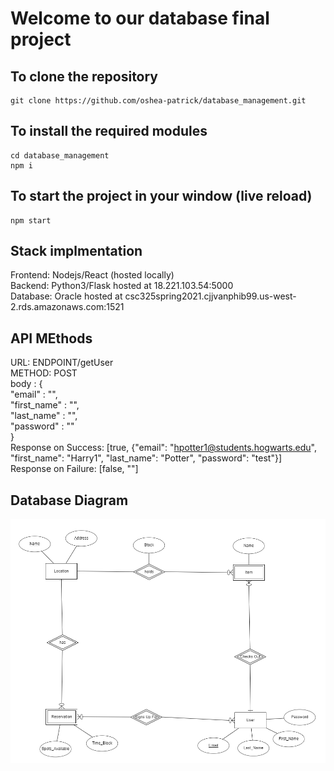 # Welcome to our database final project

## To clone the repository

```
git clone https://github.com/oshea-patrick/database_management.git
```

## To install the required modules

```
cd database_management
npm i
```

## To start the project in your window (live reload)

```
npm start
```

## Stack implmentation
Frontend: Nodejs/React (hosted locally)
<br/>
Backend: Python3/Flask hosted at 18.221.103.54:5000
<br/>
Database: Oracle hosted at csc325spring2021.cjjvanphib99.us-west-2.rds.amazonaws.com:1521
<br/>

## API MEthods

URL: ENDPOINT/getUser
<br/>
METHOD: POST
<br/>
body : {
<br/>
    "email" : "",
<br/>
    "first_name" : "",
<br/>
    "last_name" : "",
<br/>
    "password" : ""
<br/>
}
<br/>
Response on Success: [true, {"email": "hpotter1@students.hogwarts.edu", "first_name": "Harry1", "last_name": "Potter", "password": "test"}]
<br/>
Response on Failure: [false, ""]

## Database Diagram

<img src='Capture.PNG' />
